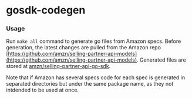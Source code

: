 # gosdk-codegen

### Usage

Run `make all` command to generate go files from Amazon specs. Before generation, the latest changes are pulled from the Amazon repo [https://github.com/amzn/selling-partner-api-models](https://github.com/amzn/selling-partner-api-models). Generated files are stored at [amzn/selling-partner-api-go-sdk](amzn/selling-partner-api-go-sdk). 

Note that if Amazon has several specs code for each spec is generated in separated directories but under the same package name, as they not intdended to be used at once.